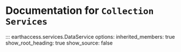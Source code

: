 # Documentation for `Collection Services`

::: earthaccess.services.DataService
    options:
      inherited_members: true
    show_root_heading: true
    show_source: false

